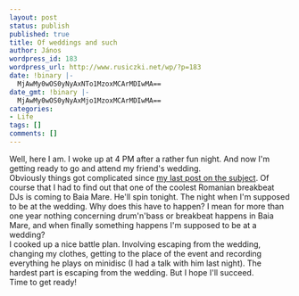 ```yaml
---
layout: post
status: publish
published: true
title: Of weddings and such
author: János
wordpress_id: 183
wordpress_url: http://www.rusiczki.net/wp/?p=183
date: !binary |-
  MjAwMy0wOS0yNyAxNTo1MzoxMCArMDIwMA==
date_gmt: !binary |-
  MjAwMy0wOS0yNyAxMjo1MzoxMCArMDIwMA==
categories:
- Life
tags: []
comments: []
---
```

<p>Well, here I am. I woke up at 4 PM after a rather fun night. And now I'm getting ready to go and attend my friend's wedding.<br />
Obviously things got complicated since <a href="http://www.rusiczki.net/blog/archives/2003/09/22/getting_old">my last post on the subject</a>. Of course that I had to find out that one of the coolest Romanian breakbeat DJs is coming to Baia Mare. He'll spin tonight. The night when I'm supposed to be at the wedding. Why does this have to happen? I mean for more than one year nothing concerning drum'n'bass or breakbeat happens in Baia Mare, and when finally something happens I'm supposed to be at a wedding?<br />
I cooked up a nice battle plan. Involving escaping from the wedding, changing my clothes, getting to the place of the event and recording everything he plays on minidisc (I had a talk with him last night). The hardest part is escaping from the wedding. But I hope I'll succeed.<br />
Time to get ready!</p>
